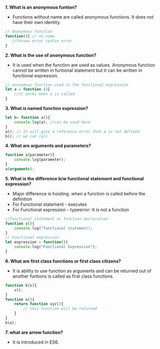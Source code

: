 **1. What is an anonymous funtion?**
* Functions without name are called anonymous functions. It does not have their own identity.
 ```javascript
// Anonymous function
function(){ // no name
    //throws error syntax error
}
```

**2. What is the use of anonymous function?**
* It is used when the function are used as values. Anonymous function cannot be written in funtional statement but it can be written in functional expression.
```javascript
// anonymous function used in the functional expression
let a = function (){
    //it works when a is called
}
```

**3. What is named function expression?**
```javascript
let b= function a(){
    console.log(a); //can be used here
}
a(); // It will give a reference error that a is not defined
b(); // we can call
```

**4. What are arguments and parameters?**
```javascript
function a(parameter){
    console.log(parameter);
}
a(arguments);
```

**5. What is the difference b/w functional statement and functional expression?**
* Major difference is hoisting. when a function is called before the definition
* For Functional statement - executes
* For Functional expression - typeerror: It is not a function
```javascript
//functional statement or function declaration
function x(){
    console.log("functional statement);
}
// Functional expression
let expression = function(){
    console.log("Functional Expression");
}
```

**6. What are first class functions or first class citizens?**
* It is ability to use function as arguments and can be returned out of another funtions is called as first class functions.
```javascript
function b(x){
    x();
}
function a(){
    return function xyz(){
        // this function will be returned
    }
}
b(a);
```

**7. what are arrow function?**
* It is introduced in ES6.
